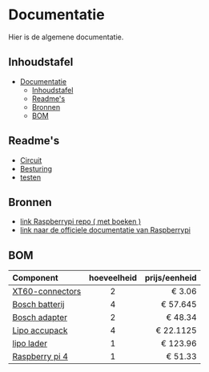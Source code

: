 # Documentatie

Hier is de algemene documentatie.

## Inhoudstafel

- [Documentatie](#documentatie)
  - [Inhoudstafel](#inhoudstafel)
  - [Readme's](#readmes)
  - [Bronnen](#bronnen)
  - [BOM](#bom)

## Readme's

- [Circuit](/circuit/README.md)
- [Besturing](/Besturing/README.md)
- [testen](./testen.md)

## Bronnen

- [link Raspberrypi repo ( met boeken )](https://github.com/raspberrypipress/released-pdfs/tree/main)
- [link naar de officiele documentatie van Raspberrypi](https://www.raspberrypi.com/documentation/)

## BOM

| Component  | hoeveelheid | prijs/eenheid |
| :- | :-: | -: |
|[XT60-connectors](https://www.digikey.be/nl/products/detail/sparkfun-electronics/PRT-10474/8258064?gclsrc=aw.ds&&utm_adgroup=&utm_source=google&utm_medium=cpc&utm_campaign=PMax%20Shopping_Product_Medium%20ROAS&utm_term=&productid=8258064&utm_content=&utm_id=go_cmp-20165341163_adg-_ad-__dev-c_ext-_prd-8258064_sig-CjwKCAiAzba9BhBhEiwA7glbaopZ2rqK_TdDuvgb5Zz30wjMLblPNjO98bAJn2_yomfwpLOfmhfh-xoCKzQQAvD_BwE&gad_source=1&gclid=CjwKCAiAzba9BhBhEiwA7glbaopZ2rqK_TdDuvgb5Zz30wjMLblPNjO98bAJn2_yomfwpLOfmhfh-xoCKzQQAvD_BwE&gclsrc=aw.ds) | 2 | € 3.06 |
| [Bosch batterij](https://www.123accu.nl/Bosch-Starterset-2x-Bosch-GBA-12V-accu-s-lader-12V-3-0-Ah-origineel-i50227.html) | 4 | € 57.645 |
| [Bosch adapter](https://www.legerstockdeinze.be/nl/a/67516179/gaa-12v-21-adapter) | 2 | € 48.34 |
| [Lipo accupack](https://www.conrad.be/nl/p/tattu-lipo-accupack-14-8-v-2300-mah-aantal-cellen-4-75-c-block-xt60-3304647.html#attributesNotes_delivery) | 4 | € 22.1125|
| [lipo lader](https://www.conrad.be/nl/p/isdt-d-2-multifunctionele-modelbouwlader-230-v-12-a-li-poly-li-ion-lifepo-lihv-nimh-nicd-lood-1947638.html#productDownloads) | 1 | € 123.96 |
| [Raspberry pi 4](https://be.farnell.com/raspberry-pi/rpi4-modbp-4gb/raspberry-pi-4-model-b-4gb/dp/3051887) | 1 | € 51.33
